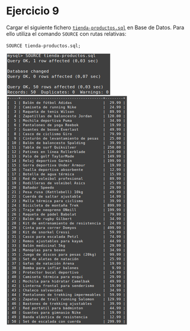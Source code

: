 # Ejercicio 9
Cargar el siguiente fichero [`tienda-productos.sql`](tienda-productos.sql) en Base de Datos. Para ello utiliza el comando `SOURCE` con rutas relativas:

`SOURCE tienda-productos.sql;` 

![Principio comando ej9](ej9.png)
![Final comando ej9](ej9b.png)
